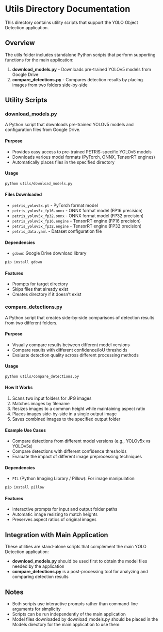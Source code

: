 # Utils Directory Documentation

This directory contains utility scripts that support the YOLO Object Detection application.

## Overview

The utils folder includes standalone Python scripts that perform supporting functions for the main application:

1. **download_models.py** - Downloads pre-trained YOLOv5 models from Google Drive
2. **compare_detections.py** - Compares detection results by placing images from two folders side-by-side

## Utility Scripts

### download_models.py

A Python script that downloads pre-trained YOLOv5 models and configuration files from Google Drive.

#### Purpose
- Provides easy access to pre-trained PETRIS-specific YOLOv5 models
- Downloads various model formats (PyTorch, ONNX, TensorRT engines)
- Automatically places files in the specified directory

#### Usage
```bash
python utils/download_models.py
```

#### Files Downloaded
- `petris_yolov5x.pt` - PyTorch format model
- `petris_yolov5x_fp16.onnx` - ONNX format model (FP16 precision)
- `petris_yolov5x_fp32.onnx` - ONNX format model (FP32 precision)
- `petris_yolov5x_fp16.engine` - TensorRT engine (FP16 precision)
- `petris_yolov5x_fp32.engine` - TensorRT engine (FP32 precision)
- `petris_data.yaml` - Dataset configuration file

#### Dependencies
- `gdown`: Google Drive download library
```bash
pip install gdown
```

#### Features
- Prompts for target directory
- Skips files that already exist
- Creates directory if it doesn't exist

### compare_detections.py

A Python script that creates side-by-side comparisons of detection results from two different folders.

#### Purpose
- Visually compare results between different model versions
- Compare results with different confidence/IoU thresholds
- Evaluate detection quality across different processing methods

#### Usage
```bash
python utils/compare_detections.py
```

#### How It Works
1. Scans two input folders for JPG images
2. Matches images by filename
3. Resizes images to a common height while maintaining aspect ratio
4. Places images side-by-side in a single output image
5. Saves combined images to the specified output folder

#### Example Use Cases
- Compare detections from different model versions (e.g., YOLOv5x vs YOLOv5s)
- Compare detections with different confidence thresholds
- Evaluate the impact of different image preprocessing techniques

#### Dependencies
- `PIL` (Python Imaging Library / Pillow): For image manipulation
```bash
pip install pillow
```

#### Features
- Interactive prompts for input and output folder paths
- Automatic image resizing to match heights
- Preserves aspect ratios of original images

## Integration with Main Application

These utilities are stand-alone scripts that complement the main YOLO Detection application:

- **download_models.py** should be used first to obtain the model files needed by the application
- **compare_detections.py** is a post-processing tool for analyzing and comparing detection results

## Notes

- Both scripts use interactive prompts rather than command-line arguments for simplicity
- Scripts can be run independently of the main application
- Model files downloaded by download_models.py should be placed in the Models directory for the main application to use them 